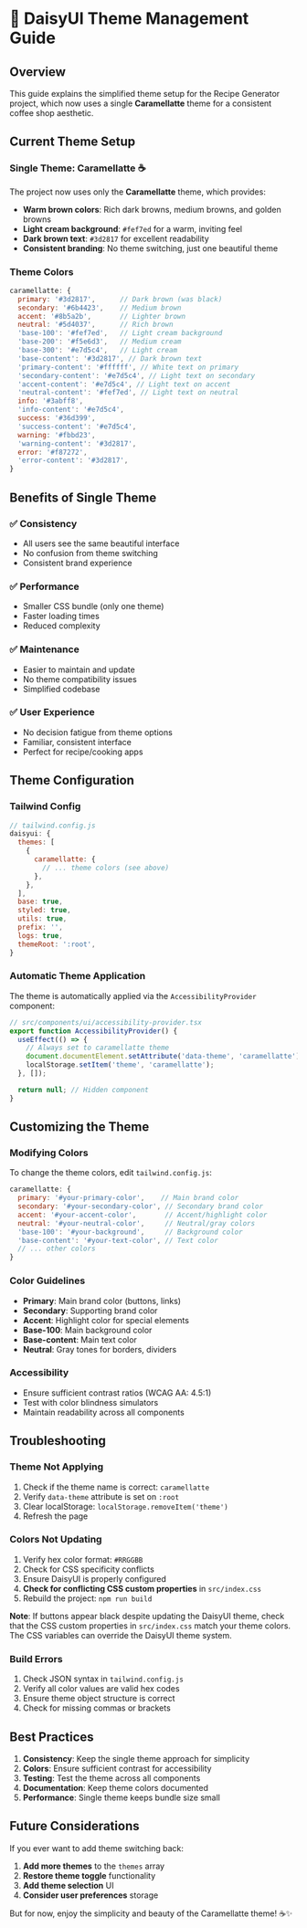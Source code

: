 # 🎨 DaisyUI Theme Management Guide

## Overview

This guide explains the simplified theme setup for the Recipe Generator project, which now uses a single **Caramellatte** theme for a consistent coffee shop aesthetic.

## Current Theme Setup

### Single Theme: Caramellatte ☕

The project now uses only the **Caramellatte** theme, which provides:

- **Warm brown colors**: Rich dark browns, medium browns, and golden browns
- **Light cream background**: `#fef7ed` for a warm, inviting feel
- **Dark brown text**: `#3d2817` for excellent readability
- **Consistent branding**: No theme switching, just one beautiful theme

### Theme Colors

```javascript
caramellatte: {
  primary: '#3d2817',      // Dark brown (was black)
  secondary: '#6b4423',    // Medium brown
  accent: '#8b5a2b',       // Lighter brown
  neutral: '#5d4037',      // Rich brown
  'base-100': '#fef7ed',   // Light cream background
  'base-200': '#f5e6d3',   // Medium cream
  'base-300': '#e7d5c4',   // Light cream
  'base-content': '#3d2817', // Dark brown text
  'primary-content': '#ffffff', // White text on primary
  'secondary-content': '#e7d5c4', // Light text on secondary
  'accent-content': '#e7d5c4', // Light text on accent
  'neutral-content': '#fef7ed', // Light text on neutral
  info: '#3abff8',
  'info-content': '#e7d5c4',
  success: '#36d399',
  'success-content': '#e7d5c4',
  warning: '#fbbd23',
  'warning-content': '#3d2817',
  error: '#f87272',
  'error-content': '#3d2817',
}
```

## Benefits of Single Theme

### ✅ **Consistency**

- All users see the same beautiful interface
- No confusion from theme switching
- Consistent brand experience

### ✅ **Performance**

- Smaller CSS bundle (only one theme)
- Faster loading times
- Reduced complexity

### ✅ **Maintenance**

- Easier to maintain and update
- No theme compatibility issues
- Simplified codebase

### ✅ **User Experience**

- No decision fatigue from theme options
- Familiar, consistent interface
- Perfect for recipe/cooking apps

## Theme Configuration

### Tailwind Config

```javascript
// tailwind.config.js
daisyui: {
  themes: [
    {
      caramellatte: {
        // ... theme colors (see above)
      },
    },
  ],
  base: true,
  styled: true,
  utils: true,
  prefix: '',
  logs: true,
  themeRoot: ':root',
}
```

### Automatic Theme Application

The theme is automatically applied via the `AccessibilityProvider` component:

```javascript
// src/components/ui/accessibility-provider.tsx
export function AccessibilityProvider() {
  useEffect(() => {
    // Always set to caramellatte theme
    document.documentElement.setAttribute('data-theme', 'caramellatte');
    localStorage.setItem('theme', 'caramellatte');
  }, []);

  return null; // Hidden component
}
```

## Customizing the Theme

### Modifying Colors

To change the theme colors, edit `tailwind.config.js`:

```javascript
caramellatte: {
  primary: '#your-primary-color',    // Main brand color
  secondary: '#your-secondary-color', // Secondary brand color
  accent: '#your-accent-color',       // Accent/highlight color
  neutral: '#your-neutral-color',     // Neutral/gray colors
  'base-100': '#your-background',     // Background color
  'base-content': '#your-text-color', // Text color
  // ... other colors
}
```

### Color Guidelines

- **Primary**: Main brand color (buttons, links)
- **Secondary**: Supporting brand color
- **Accent**: Highlight color for special elements
- **Base-100**: Main background color
- **Base-content**: Main text color
- **Neutral**: Gray tones for borders, dividers

### Accessibility

- Ensure sufficient contrast ratios (WCAG AA: 4.5:1)
- Test with color blindness simulators
- Maintain readability across all components

## Troubleshooting

### Theme Not Applying

1. Check if the theme name is correct: `caramellatte`
2. Verify `data-theme` attribute is set on `:root`
3. Clear localStorage: `localStorage.removeItem('theme')`
4. Refresh the page

### Colors Not Updating

1. Verify hex color format: `#RRGGBB`
2. Check for CSS specificity conflicts
3. Ensure DaisyUI is properly configured
4. **Check for conflicting CSS custom properties** in `src/index.css`
5. Rebuild the project: `npm run build`

**Note**: If buttons appear black despite updating the DaisyUI theme, check that the CSS custom properties in `src/index.css` match your theme colors. The CSS variables can override the DaisyUI theme system.

### Build Errors

1. Check JSON syntax in `tailwind.config.js`
2. Verify all color values are valid hex codes
3. Ensure theme object structure is correct
4. Check for missing commas or brackets

## Best Practices

1. **Consistency**: Keep the single theme approach for simplicity
2. **Colors**: Ensure sufficient contrast for accessibility
3. **Testing**: Test the theme across all components
4. **Documentation**: Keep theme colors documented
5. **Performance**: Single theme keeps bundle size small

## Future Considerations

If you ever want to add theme switching back:

1. **Add more themes** to the `themes` array
2. **Restore theme toggle** functionality
3. **Add theme selection** UI
4. **Consider user preferences** storage

But for now, enjoy the simplicity and beauty of the Caramellatte theme! ☕✨
